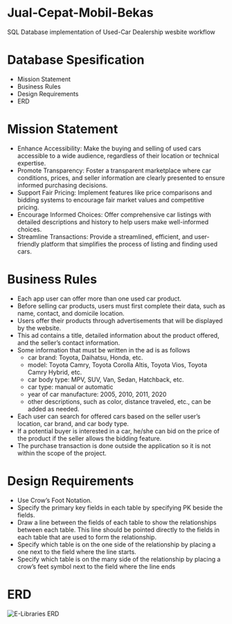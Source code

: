# Jual-Cepat-Mobil-Bekas
SQL Database implementation of Used-Car Dealership wesbite workflow

# Database Spesification
- Mission Statement
- Business Rules
- Design Requirements
- ERD

# Mission Statement
- Enhance Accessibility: Make the buying and selling of used cars accessible to a wide audience, regardless of their location or technical expertise.
- Promote Transparency: Foster a transparent marketplace where car conditions, prices, and seller information are clearly presented to ensure informed purchasing decisions.
- Support Fair Pricing: Implement features like price comparisons and bidding systems to encourage fair market values and competitive pricing.
- Encourage Informed Choices: Offer comprehensive car listings with detailed descriptions and history to help users make well-informed choices.
- Streamline Transactions: Provide a streamlined, efficient, and user-friendly platform that simplifies the process of listing and finding used cars.

# Business Rules
- Each app user can offer more than one used car product.
- Before selling car products, users must first complete their data, such as name, contact, and domicile location.
- Users offer their products through advertisements that will be displayed by the website.
- This ad contains a title, detailed information about the product offered, and the seller’s contact information.
- Some information that must be written in the ad is as follows
    - car brand: Toyota, Daihatsu, Honda, etc.
    - model: Toyota Camry, Toyota Corolla Altis, Toyota Vios, Toyota Camry Hybrid, etc.
    - car body type: MPV, SUV, Van, Sedan, Hatchback, etc.
    - car type: manual or automatic
    - year of car manufacture: 2005, 2010, 2011, 2020
    - other descriptions, such as color, distance traveled, etc., can be added as needed.
- Each user can search for offered cars based on the seller user’s location, car brand, and car body type.
- If a potential buyer is interested in a car, he/she can bid on the price of the product if the seller allows the bidding feature.
- The purchase transaction is done outside the application so it is not within the scope of the project.

# Design Requirements
- Use Crow’s Foot Notation.
- Specify the primary key fields in each table by specifying PK beside the fields.
- Draw a line between the fields of each table to show the relationships between each table. This line should be pointed directly to the fields in each table that are used to form the relationship.
- Specify which table is on the one side of the relationship by placing a one next to the field where the line starts.
- Specify which table is on the many side of the relationship by placing a crow’s feet symbol next to the field where the line ends

# ERD
![E-Libraries ERD](https://github.com/dinanditio/Jual-Cepat-Mobil-Bekas/assets/70616178/9aa0c35f-9fe5-4810-afb9-e656d25ca86d)

